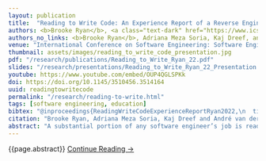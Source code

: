 ```yaml
---
layout: publication
title:  "Reading to Write Code: An Experience Report of a Reverse Engineering and Modeling Course"
authors: <b>Brooke Ryan</b>, <a class="text-dark" href="https://www.ics.uci.edu/~amezasor/">Adriana Meza Soria</a>, <a class="text-dark" href="https://kajdreef.com/">Kaj Dreef</a> and <a class="text-dark" href="https://www.ics.uci.edu/~andre/">André van der Hoek</a>
authors_no_links: <b>Brooke Ryan</b>, Adriana Meza Soria, Kaj Dreef, and André van der Hoek
venue: "International Conference on Software Engineering: Software Engineering Education and Training, 2022"
thumbnail: assets/images/reading_to_write_code_presentation.jpg
pdf: "/research/publications/Reading_to_Write_Ryan_22.pdf"
slides: "/research/presentations/Reading_to_Write_Ryan_22_Presentation.pdf"
youtube: https://www.youtube.com/embed/OUP4QGLSPKk
doi: https://doi.org/10.1145/3510456.3514164
uuid: readingtowritecode
permalink: "/research/reading-to-write.html"
tags: [software engineering, education]
bibtex: "@inproceedings{ReadingWriteCodeExperienceReportRyan2022,\n  title = {Reading to {{Write Code}}: {{An Experience Report}} of a {{Reverse Engineering}} and {{Modeling Course}}},\n  author = {Ryan, Brooke and Soria, Adriana Meza and Dreef, Kaj and van der Hoek, André},\n  booktitle = {44th International Conference on Software Engineering (ICSE ’22)},\n  doi = {https://doi.org/10.1145/3510456.3514164},\n  date = {2022},\n  pages = {12},\n  abstract = {A substantial portion of any software engineer’s job is reading code. Despite the criticality of this skill in a budding software engineer, reading code—and more specifically, techniques on how to read code when integrating oneself into a large existing software project—is often neglected in the typical software engineering education. As part of a new professional Master of Software Engineering at the University of California, Irvine, we designed and delivered a “reading to write code” course from the ground up. Titled Reverse Engineering and Modeling, the course introduces students to techniques they can use to become familiar with a large code base, so they are able to make meaningful contributions. In this paper, we briefly introduce the Master program and its underlying philosophy, articulate the course’s learning outcomes, present the design of the course, and provide a detailed reflection on our experiences in terms of what went well, what did not go well, what we do not know yet, and what our next steps are in preparing for the forthcoming incarnation of the course in Spring 2022. In so doing, we hope to provide a baseline together with lessons learned for others who may be interested in instituting a similar course at their institution.},\n}"
citation: "Brooke Ryan, Adriana Meza Soria, Kaj Dreef and André van der Hoek. 2022. Reading to Write Code: An Experience Report of a Reverse Engineering and Modeling Course. In <em>44nd International Conference on Software Engineering: Software Engineering Education and Training (ICSESEET ’22), May 21–29, 2022, Pittsburgh, PA, USA.</em> ACM, New York, NY, USA, 12 pages. https://doi.org/10.1145/3510456.3514164"
abstract: "A substantial portion of any software engineer’s job is reading code. Despite the criticality of this skill in a budding software engineer, reading code—and more specifically, techniques on how to read code when integrating oneself into a large existing software project— is often neglected in the typical software engineering education. As part of a new professional Master of Software Engineering at the University of California, Irvine, we designed and delivered a “reading to write code” course from the ground up. Titled Reverse Engineering and Modeling, the course introduces students to techniques they can use to become familiar with a large code base, so they are able to make meaningful contributions. In this paper, we briefly introduce the Master program and its underlying philosophy, articulate the course’s learning outcomes, present the design of the course, and provide a detailed reflection on our experiences in terms of what went well, what did not go well, what we do not know yet, and what our next steps are in preparing for the forthcoming incarnation of the course in Spring 2022. In so doing, we hope to provide a baseline together with lessons learned for others who may be interested in instituting a similar course at their institution."
---
```

{{page.abstract}} <a href="{{site.baseurl}}{{page.pdf}}"> Continue Reading → </a>